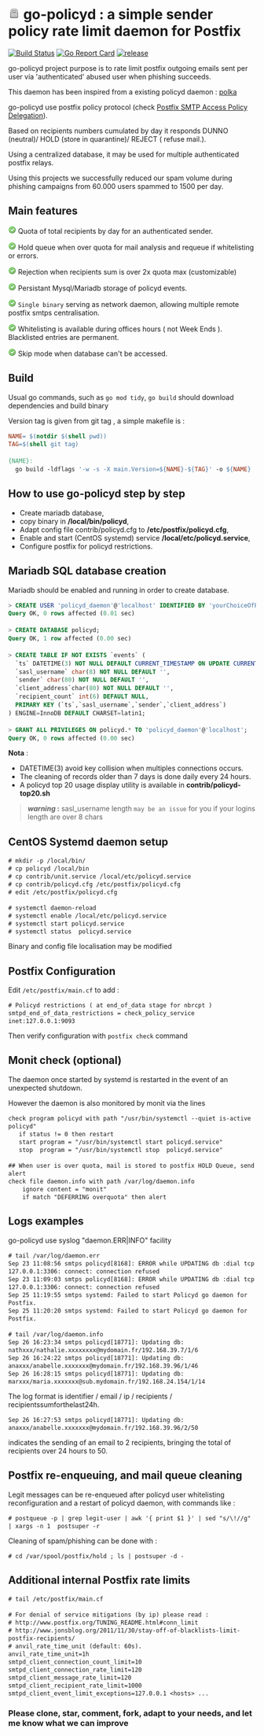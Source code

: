 # ![lock](contrib/24-security-lock.png) go-policyd : a simple sender policy rate limit daemon for Postfix

[![Build Status](https://travis-ci.com/thc2cat/go-policyd.svg?branch=for_github)](https://travis-ci.org/thc2cat/go-policyd)
[![Go Report Card](https://goreportcard.com/badge/github.com/thc2cat/go-policyd)](https://goreportcard.com/report/github.com/thc2cat/go-policyd)
[![release](https://badges.genua.fr/github/tag/thc2cat/go-policyd.svg?label=release)](https://github.com/thc2cat/go-policyd/releases/latest)

go-policyd project purpose is to rate limit postfix outgoing emails sent per user via 'authenticated' abused user when phishing succeeds.

This daemon has been inspired from a existing policyd daemon : [polka](https://github.com/SimoneLazzaris/polka)

go-policyd use postfix policy protocol (check [Postfix SMTP Access Policy Delegation](http://www.postfix.org/SMTPD_POLICY_README.html)).

Based on recipients numbers cumulated by day it responds DUNNO (neutral)/ HOLD (store in quarantine)/ REJECT ( refuse mail.).

Using a centralized database, it may be used for multiple authenticated postfix relays.

Using this projects we successfully reduced our spam volume during phishing campaigns from 60.000 users spammed to 1500 per day.

## Main features

  ![accept.png](contrib/accept.png) Quota of total recipients by day for an authenticated sender.

  ![accept.png](contrib/accept.png) Hold queue when over quota for mail analysis and requeue if whitelisting or errors.

  ![accept.png](contrib/accept.png) Rejection when recipients sum is over 2x quota max (customizable)

  ![accept.png](contrib/accept.png) Persistant Mysql/Mariadb storage of policyd events.

  ![accept.png](contrib/accept.png) `Single binary` serving as network daemon, allowing multiple remote postfix smtps centralisation.

  ![accept.png](contrib/accept.png) Whitelisting is available during offices hours ( not Week Ends ). Blacklisted entries are permanent.

  ![accept.png](contrib/accept.png) Skip mode when database can't be accessed.

## Build

Usual go commands, such as `go mod tidy`, `go build` should download dependencies and build binary

Version tag is given from git tag , a simple makefile is :

```Makefile
NAME= $(notdir $(shell pwd))
TAG=$(shell git tag)

{NAME}:
  go build -ldflags '-w -s -X main.Version=${NAME}-${TAG}' -o ${NAME}
```

## How to use go-policyd step by step

* Create mariadb database,
* copy binary  in __/local/bin/policyd__,
* Adapt config file contrib/policyd.cfg to  __/etc/postfix/policyd.cfg__,
* Enable and start (CentOS systemd) service  __/local/etc/policyd.service__,
* Configure postfix for policyd restrictions.

## Mariadb SQL database creation

Mariadb should be enabled and running in order to create database.

```SQL
> CREATE USER 'policyd_daemon'@'localhost' IDENTIFIED BY 'yourChoiceOfPassword';
Query OK, 0 rows affected (0.01 sec)

> CREATE DATABASE policyd;
Query OK, 1 row affected (0.00 sec)

> CREATE TABLE IF NOT EXISTS `events` (
  `ts` DATETIME(3) NOT NULL DEFAULT CURRENT_TIMESTAMP ON UPDATE CURRENT_TIMESTAMP,
  `sasl_username` char(8) NOT NULL DEFAULT '',
  `sender` char(80) NOT NULL DEFAULT '',
  `client_address`char(80) NOT NULL DEFAULT '',
  `recipient_count` int(6) DEFAULT NULL,
  PRIMARY KEY (`ts`,`sasl_username`,`sender`,`client_address`)
) ENGINE=InnoDB DEFAULT CHARSET=latin1;

> GRANT ALL PRIVILEGES ON policyd.* TO 'policyd_daemon'@'localhost';
Query OK, 0 rows affected (0.00 sec)
```

__Nota__ :

* DATETIME(3) avoid key collision when multiples connections occurs.
* The cleaning of records older than 7 days is done daily every 24 hours.
* A policyd top 20 usage display utility is available in **contrib/policyd-top20.sh**

> **_warning_ :**  sasl_username length `may be an issue` for you if your logins length are over 8 chars

## CentOS Systemd daemon setup

```Shell Session
# mkdir -p /local/bin/
# cp policyd /local/bin
# cp contrib/unit.service /local/etc/policyd.service
# cp contrib/policyd.cfg /etc/postfix/policyd.cfg
# edit /etc/postfix/policyd.cfg

# systemctl daemon-reload
# systemctl enable /local/etc/policyd.service
# systemctl start policyd.service
# systemctl status  policyd.service
```

Binary and config file localisation may be modified

## Postfix Configuration

Edit `/etc/postfix/main.cf` to add :

```shell
# Policyd restrictions ( at end_of_data stage for nbrcpt )
smtpd_end_of_data_restrictions = check_policy_service inet:127.0.0.1:9093
```

Then verify configuration with `postfix check` command

## Monit check (optional)

The daemon once started by systemd is restarted in the event of an unexpected shutdown.

However the daemon is also monitored by monit via the lines

```shell
check program policyd with path "/usr/bin/systemctl --quiet is-active policyd"
   if status != 0 then restart
   start program = "/usr/bin/systemctl start policyd.service"
   stop  program = "/usr/bin/systemctl stop  policyd.service"

## When user is over quota, mail is stored to postfix HOLD Queue, send alert
check file daemon.info with path /var/log/daemon.info
    ignore content = "monit"
    if match "DEFERRING overquota" then alert

```

## Logs examples

go-policyd use syslog "daemon.ERR|INFO" facility

```Shell Session
# tail /var/log/daemon.err
Sep 23 11:08:56 smtps policyd[8168]: ERROR while UPDATING db :dial tcp 127.0.0.1:3306: connect: connection refused
Sep 23 11:09:03 smtps policyd[8168]: ERROR while UPDATING db :dial tcp 127.0.0.1:3306: connect: connection refused
Sep 25 11:19:55 smtps systemd: Failed to start Policyd go daemon for Postfix.
Sep 25 11:20:20 smtps systemd: Failed to start Policyd go daemon for Postfix.

# tail /var/log/daemon.info
Sep 26 16:23:34 smtps policyd[18771]: Updating db: nathxxx/nathalie.xxxxxxxx@mydomain.fr/192.168.39.7/1/6
Sep 26 16:24:22 smtps policyd[18771]: Updating db: anaxxx/anabelle.xxxxxxx@mydomain.fr/192.168.39.96/1/46
Sep 26 16:28:15 smtps policyd[18771]: Updating db: marxxx/maria.xxxxxxx@sub.mydomain.fr/192.168.24.154/1/14
```

The log format is identifier / email / ip / recipients / recipientssumforthelast24h.

```shell
Sep 26 16:27:53 smtps policyd[18771]: Updating db: anaxxx/anabelle.xxxxxxx@mydomain.fr/192.168.39.96/2/50
```

indicates the sending of an email to 2 recipients, bringing the total of recipients over 24 hours to 50.

## Postfix re-enqueuing, and mail queue cleaning

Legit messages can be re-enqueued after policyd user whitelisting reconfiguration and a restart of policyd daemon, with commands like :

```shell
# postqueue -p | grep legit-user | awk '{ print $1 }' | sed "s/\!//g" | xargs -n 1  postsuper -r
```

Cleaning of spam/phishing can be done with :

```shell
# cd /var/spool/postfix/hold ; ls | postsuper -d -
```

## Additional internal Postfix rate limits

```shell
# tail /etc/postfix/main.cf 

# For denial of service mitigations (by ip) please read : 
# http://www.postfix.org/TUNING_README.html#conn_limit
# http://www.jonsblog.org/2011/11/30/stay-off-of-blacklists-limit-postfix-recipients/
# anvil_rate_time_unit (default: 60s).
anvil_rate_time_unit=1h
smtpd_client_connection_count_limit=10
smtpd_client_connection_rate_limit=120
smtpd_client_message_rate_limit=120
smtpd_client_recipient_rate_limit=1000
smtpd_client_event_limit_exceptions=127.0.0.1 <hosts> ...
```

### Please clone, star, comment, fork, adapt to your needs, and let me know what we can improve
